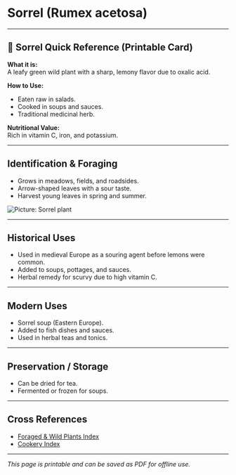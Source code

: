 # Sorrel (Rumex acetosa)

---

## 📜 Sorrel Quick Reference (Printable Card)

**What it is:**  
A leafy green wild plant with a sharp, lemony flavor due to oxalic acid.  

**How to Use:**  
- Eaten raw in salads.  
- Cooked in soups and sauces.  
- Traditional medicinal herb.  

**Nutritional Value:**  
Rich in vitamin C, iron, and potassium.  

---

## Identification & Foraging  

- Grows in meadows, fields, and roadsides.  
- Arrow-shaped leaves with a sour taste.  
- Harvest young leaves in spring and summer.  

![Picture: Sorrel plant](placeholder-sorrel.jpg)

---

## Historical Uses  

- Used in medieval Europe as a souring agent before lemons were common.  
- Added to soups, pottages, and sauces.  
- Herbal remedy for scurvy due to high vitamin C.  

---

## Modern Uses  

- Sorrel soup (Eastern Europe).  
- Added to fish dishes and sauces.  
- Used in herbal teas and tonics.  

---

## Preservation / Storage  

- Can be dried for tea.  
- Fermented or frozen for soups.  

---

## Cross References  

- [Foraged & Wild Plants Index](../../plants-index.md)  
- [Cookery Index](../../cookery.md)  

---

*This page is printable and can be saved as PDF for offline use.*

